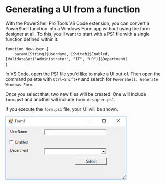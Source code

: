 # Generating a UI from a function

With the PowerShell Pro Tools VS Code extension, you can convert a PowerShell function into a Windows Form app without using the form designer at all. To this, you'll want to start with a PS1 file with a single function defined within it.&#x20;

```
function New-User {
    param([String]$UserName, [Switch]$Enabled, [ValidateSet("Administrator", "IT", "HR")]$Department)
}
```

In VS Code, open the PS1 file you'd like to make a UI out of. Then open the command palette with `Ctrl+Shift+P` and search for `PowerShell: Generate Windows Form`.&#x20;

Once you select that, two new files will be created. One will include `form.ps1` and another will include `form.designer.ps1`.&#x20;

If you execute the `form.ps1` file, your UI will be shown.&#x20;

![Auto-generated UI](<../../.gitbook/assets/image (5) (1).png>)
